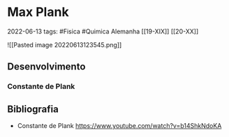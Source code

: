 # Max Plank
2022-06-13
tags: #Fisica  #Quimica Alemanha [[19-XIX]] [[20-XX]]

![[Pasted image 20220613123545.png]]

## Desenvolvimento

### Constante de Plank




## Bibliografia

* Constante de Plank
https://www.youtube.com/watch?v=b14ShkNdoKA
